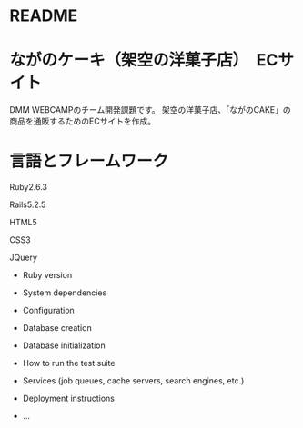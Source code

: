 # README

# ながのケーキ（架空の洋菓子店）　ECサイト

DMM WEBCAMPのチーム開発課題です。
架空の洋菓子店、「ながのCAKE」の商品を通販するためのECサイトを作成。

# 言語とフレームワーク

Ruby2.6.3

Rails5.2.5

HTML5

CSS3

JQuery

* Ruby version

* System dependencies

* Configuration

* Database creation

* Database initialization

* How to run the test suite

* Services (job queues, cache servers, search engines, etc.)

* Deployment instructions

* ...
